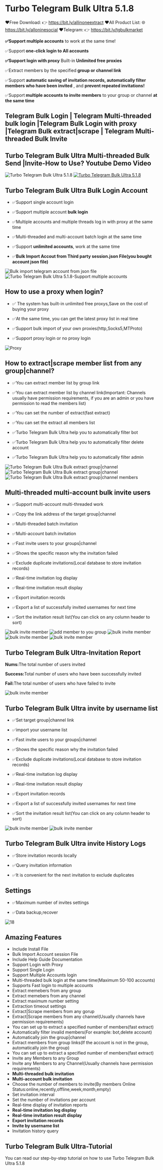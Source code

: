 # Turbo Telegram Bulk Ultra 5.1.8

❤️Free Download: 👉  https://bit.ly/allinoneextract
❤️All Product List: 🌐 https://bit.ly/alloninesocial
❤️Telegram:           👉 https://bit.ly/tgbulkmarket  

<p><strong>✅Support multiple accounts</strong> to work at the same time!</p>
<p>✅Support<strong> one-click login to All accounts</strong></p>
<p><strong>✅Support login with proxy</strong> Built-in<strong> Unlimited free proxies</strong></p>
<p>✅Extract members by the specified<strong> group or channel link</strong> </p>
<p>✅Support <strong> automatic saving of invitation records, automatically filter members who have been invited</strong> , and <strong>prevent repeated invitations!</strong></p>
<p>✅Support<strong> multiple accounts to invite members</strong> to your group or channel <strong>at the same time</strong></p>


<h2>Telegram Bulk Login | Telegram Multi-threaded bulk login |Telegram Bulk Login with proxy |Telegram Bulk extract|scrape | Telegram Multi-threaded  Bulk Invite</h2>


<h2><strong>Turbo Telegram Bulk Ultra Multi-threaded Bulk Send |Invite-How to Use? Youtube Demo Video</strong></h2>
<img src="https://i.ibb.co/xzxBQWw/ytbdemo.png" alt="Turbo Telegram Bulk Ultra 5.1.8"  />
<a href="https://youtu.be/MQUel_jKCBU" target="_blank">
    <img src="https://i.ibb.co/S0yZv2r/watchbtn.jpg" alt="Turbo Telegram Bulk Ultra 5.1.8" />
</a>


<h2><strong>Turbo Telegram Bulk Ultra Bulk Login Account</strong></h2>
<ul>
    <li><p>✅Support single account login</p></li>
    <li><p>✅Support multiple account  <strong>bulk login</strong></p></li>
    <li><p>✅Multiple accounts and multiple threads log in with proxy at the same time</p></li>
    <li><p>✅Multi-threaded and multi-account batch login at the same time</p></li>
    <li><p>✅Support <strong>unlimited accounts</strong>, work at the same time</p></li>
    <li><p>✅<strong>Bulk Import Accout from Third party session.json File(you bought account json file) </strong></p></li>
</ul>
<img src="https://i.ibb.co/qWRBz12/02.png" alt="Bulk import telegram account from json file" />
<img src="https://i.ibb.co/m8ZZygv/06.png" alt="Turbo Telegram Bulk Ultra 5.1.8-Support multiple accounts" />

<h2><strong>How to use a proxy when login?</strong></h2>
<ul>
    <li><p>✅ The system has built-in unlimited free proxys,Save on the cost of buying your proxy</p></li>
    <li><p>✅At the same time, you can get the latest proxy list in real time</p></li>
    <li><p>✅Support bulk import of your own proxies(http,Socks5,MTProto)</p></li>
    <li><p>✅Support proxy login or no proxy login</p></li>
</ul>
<img src="https://i.ibb.co/d4bGn7K/07.png" alt="Proxy" />


<h2><strong>How to extract|scrape member list from any group|channel?</strong></h2>
<ul>
    <li><p>✅You can extract member list by group link</p></li>
    <li><p>✅You can extract member list by channel link(Important: Channels usually have permission requirements, if you are an admin or you have permission to read the members list)</p></li>
    <li><p>✅You can set the number of extract(fast extract)</p></li>
    <li><p>✅You can set the extract all members list</p></li>
    <li><p>✅Turbo Telegram Bulk Ultra help you to automatically filter bot</p></li>
    <li><p>✅Turbo Telegram Bulk Ultra help you to automatically filter delete account</p></li>
    <li><p>✅Turbo Telegram Bulk Ultra help you to automatically filter admin</p></li>
</ul>
<img src="https://i.ibb.co/Kmhkdw0/08.png" alt="Turbo Telegram Bulk Ultra Bulk extract group|channel" />
<img src="https://i.ibb.co/myqj014/09.png" alt="Turbo Telegram Bulk Ultra Bulk extract group|channel" />
<img src="https://i.ibb.co/Cnj1jTk/10.png" alt="Turbo Telegram Bulk Ultra Bulk extract group|channel members" />

 
<h2><strong>Multi-threaded multi-account bulk invite users</strong></h2>
<ul>
    <li><p>✅Support multi-account multi-threaded work</p></li>
    <li><p>✅Copy the link address of the target group|channel</p></li>
    <li><p>✅Multi-threaded batch invitation</p></li>
    <li><p>✅Multi-account batch invitation</p></li>
    <li><p>✅Fast invite users to your groups|channel</p></li>
    <li><p>✅Shows the specific reason why the invitation failed</p></li>
    <li><p>✅Exclude duplicate invitations(Local database to store invitation records)</p></li>
    <li><p>✅Real-time invitation log display</p></li>
    <li><p>✅Real-time invitation result display</p></li>
    <li><p>✅Export invitation records</p></li>
    <li><p>✅Export a list of successfully invited usernames for next time</p></li>
    <li><p>✅Sort the invitation result list(You can click on any column header to sort)</p></li>
</ul>
<img src="https://i.ibb.co/pLDxK5h/11.png" alt="bulk invite member" />
<img src="https://i.ibb.co/0yZ9P0h/12.png" alt="add member to you group" />
<img src="https://i.ibb.co/BZ17cWq/13.png" alt="bulk invite member" />
<img src="https://i.ibb.co/X8pW8Yr/14.png" alt="bulk invite member" />
<img src="https://i.ibb.co/QJ76QMJ/15.png" alt="bulk invite member" />



<h2><strong>Turbo Telegram Bulk Ultra-Invitation Report</strong></h2>
<p><strong>Nums:</strong>The total number of users invited</p>
<p><strong>Success:</strong>Total number of users who have been successfully invited</p>
<p><strong>Fail:</strong>The total number of users who have failed to invite</p>
<img src="https://i.ibb.co/BZ17cWq/13.png" alt="bulk invite member" />


<h2><strong>Turbo Telegram Bulk Ultra invite by username list</strong></h2>
<ul>
    <li><p>✅Set target group|channel link</p></li>
    <li><p>✅import your username list</p></li>
    <li><p>✅Fast invite users to your groups|channel</p></li>
    <li><p>✅Shows the specific reason why the invitation failed</p></li>
    <li><p>✅Exclude duplicate invitations(Local database to store invitation records)</p></li>
    <li><p>✅Real-time invitation log display</p></li>
    <li><p>✅Real-time invitation result display</p></li>
    <li><p>✅Export invitation records</p></li>
    <li><p>✅Export a list of successfully invited usernames for next time</p></li>
    <li><p>✅Sort the invitation result list(You can click on any column header to sort)</p></li>

</ul>
<img src="https://i.ibb.co/3Bn3yW0/16.png" alt="bulk invite member" />
<img src="https://i.ibb.co/1KCcyqX/17.png" alt="bulk invite member" />


<h2><strong>Turbo Telegram Bulk Ultra invite History Logs</strong></h2>
<ul>
    <li><p>✅Store invitation records locally</p></li>
    <li><p>✅Query invitation information</p></li>
    <li><p>✅It is convenient for the next invitation to exclude duplicates</p></li>
</ul>


<h2><strong>Settings</strong></h2>
<ul>
    <li><p>✅Maximum number of invites settings</p></li>
    <li><p>✅Data backup,recover</p></li>
</ul>
<img src="https://i.ibb.co/3cKbjX2/18.png" alt="18" />

 

<h2><strong>Amazing Features</strong></h2>
<ul>
    <li>Include Install File</li>
    <li>Bulk Import Account session File</li>
    <li>Include Help Guide Documentation</li>
    <li>Support Login with Proxy</li>
    <li>Support Single Login</li>
    <li>Support Multiple Accounts login</li>
    <li>Multi-threaded bulk login at the same time(Maximum 50-100 accounts)</li>
    <li>Supports Fast login to multiple accounts</li>
    <li>Extract memebers from any group</li>
    <li>Extract memebers from any channel</li>
    <li>Extract maximum number setting</li>
    <li>Extraction timeout settings</li>
    <li>Extract|Scrape members from any gorup</li>
    <li>Extract|Scrape members from any channel(Usually channels have permission requirements)</li>
    <li>You can set up to extract a specified number of members(fast extract)</li>
    <li>Automatically filter invalid members(For example: bot,delete account)</li>
    <li>Automatically join the group|channel</li>
    <li>Extract members from group links(If the account is not in the group, automatically join the group)</li>
    <li>You can set up to extract a specified number of members(fast extract)</li>
    <li>Invite any Members to any Group</li>
    <li>Invite any Members to any Channel(Usually channels have permission requirements)</li>
    <li><strong>Multi-threaded bulk invitation</strong></li>
    <li><strong>Multi-account bulk invitation</strong></li>
    <li>Choose the number of members to invite(By members Online Status:online,recently,offline,week,month,empty)</li>
    <li>Set invitation interval</li>
    <li>Set the number of invitations per account</li>
    <li>Real-time display of invitation reports</li>
    <li><strong>Real-time invitation log display</strong></li>
    <li><strong>Real-time invitation result display</strong></li>
    <li><strong>Export invitation records</strong></li>
    <li><strong>Invite by username list</strong></li>
    <li>Invitation history query</li>

</ul>

<h2><strong>Turbo Telegram Bulk Ultra-Tutorial</strong></h2>
<p>You can read our step-by-step tutorial on how to use Turbo Telegram Bulk Ultra 5.1.8<p>








